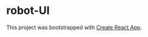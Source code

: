 # robot-UI

This project was bootstrapped with [Create React App](https://github.com/facebook/create-react-app).

